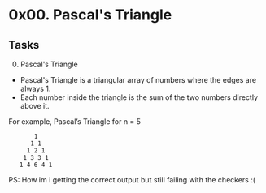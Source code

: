 # 0x00. Pascal's Triangle

## Tasks

0. Pascal's Triangle

- Pascal's Triangle is a triangular array of numbers where the edges are always 1.
- Each number inside the triangle is the sum of the two numbers directly above it.

For example, Pascal’s Triangle for n = 5

```
       1
      1 1
     1 2 1
    1 3 3 1
   1 4 6 4 1
```
PS: How im i getting the correct output but still failing with the checkers :(
    